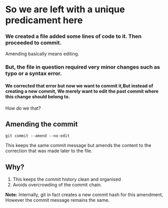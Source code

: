 # So we are left with a unique predicament here

### We created a file added some lines of code to it. Then proceeded to commit.

Amending basically means editing.

### But, the file in question required very minor changes such as typo or a syntax error.

#### We corrected that error but now we want to commit it,But instead of creating a new commit, We merely want to edit the past commit where this change should belong to.

How do we that?

## Amending the commit
```
git commit --amend --no-edit
```
This keeps the same commit message but amends the content to the correction that was made later to the file.

## Why?
1. This keeps the commit history clean and organised
2. Avoids overcrowding of the commit chain.

**Note:** Internally, git in fact creates a new commit hash for this amendment, However the commit message remains the same.